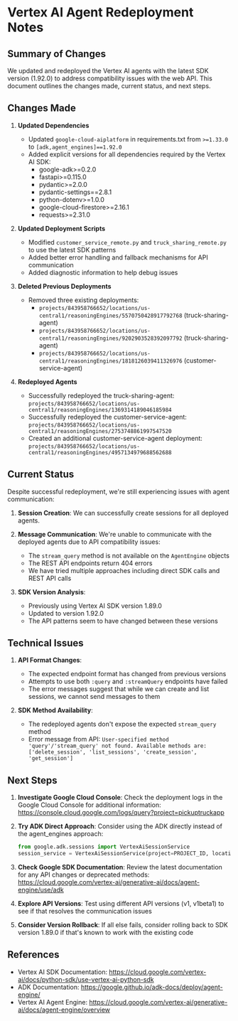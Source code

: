 # Vertex AI Agent Redeployment Notes

## Summary of Changes

We updated and redeployed the Vertex AI agents with the latest SDK version (1.92.0) to address compatibility issues with the web API. This document outlines the changes made, current status, and next steps.

## Changes Made

1. **Updated Dependencies**
   - Updated `google-cloud-aiplatform` in requirements.txt from `>=1.33.0` to `[adk,agent_engines]==1.92.0`
   - Added explicit versions for all dependencies required by the Vertex AI SDK:
     - google-adk>=0.2.0
     - fastapi>=0.115.0
     - pydantic>=2.0.0
     - pydantic-settings==2.8.1
     - python-dotenv>=1.0.0
     - google-cloud-firestore>=2.16.1
     - requests>=2.31.0

2. **Updated Deployment Scripts**
   - Modified `customer_service_remote.py` and `truck_sharing_remote.py` to use the latest SDK patterns
   - Added better error handling and fallback mechanisms for API communication
   - Added diagnostic information to help debug issues

3. **Deleted Previous Deployments**
   - Removed three existing deployments:
     - `projects/843958766652/locations/us-central1/reasoningEngines/5570750428917792768` (truck-sharing-agent)
     - `projects/843958766652/locations/us-central1/reasoningEngines/9202903528392097792` (truck-sharing-agent)
     - `projects/843958766652/locations/us-central1/reasoningEngines/1818126039411326976` (customer-service-agent)

4. **Redeployed Agents**
   - Successfully redeployed the truck-sharing-agent: `projects/843958766652/locations/us-central1/reasoningEngines/1369314189046185984`
   - Successfully redeployed the customer-service-agent: `projects/843958766652/locations/us-central1/reasoningEngines/2753748861997547520`
   - Created an additional customer-service-agent deployment: `projects/843958766652/locations/us-central1/reasoningEngines/4957134979688562688`

## Current Status

Despite successful redeployment, we're still experiencing issues with agent communication:

1. **Session Creation**: We can successfully create sessions for all deployed agents.

2. **Message Communication**: We're unable to communicate with the deployed agents due to API compatibility issues:
   - The `stream_query` method is not available on the `AgentEngine` objects
   - The REST API endpoints return 404 errors
   - We have tried multiple approaches including direct SDK calls and REST API calls

3. **SDK Version Analysis**:
   - Previously using Vertex AI SDK version 1.89.0
   - Updated to version 1.92.0
   - The API patterns seem to have changed between these versions

## Technical Issues

1. **API Format Changes**:
   - The expected endpoint format has changed from previous versions
   - Attempts to use both `:query` and `:streamQuery` endpoints have failed
   - The error messages suggest that while we can create and list sessions, we cannot send messages to them

2. **SDK Method Availability**:
   - The redeployed agents don't expose the expected `stream_query` method
   - Error message from API: `User-specified method 'query'/'stream_query' not found. Available methods are: ['delete_session', 'list_sessions', 'create_session', 'get_session']`

## Next Steps

1. **Investigate Google Cloud Console**: Check the deployment logs in the Google Cloud Console for additional information: https://console.cloud.google.com/logs/query?project=pickuptruckapp

2. **Try ADK Direct Approach**: Consider using the ADK directly instead of the agent_engines approach:
   ```python
   from google.adk.sessions import VertexAiSessionService
   session_service = VertexAiSessionService(project=PROJECT_ID, location=LOCATION)
   ```

3. **Check Google SDK Documentation**: Review the latest documentation for any API changes or deprecated methods: https://cloud.google.com/vertex-ai/generative-ai/docs/agent-engine/use/adk

4. **Explore API Versions**: Test using different API versions (v1, v1beta1) to see if that resolves the communication issues

5. **Consider Version Rollback**: If all else fails, consider rolling back to SDK version 1.89.0 if that's known to work with the existing code

## References

- Vertex AI SDK Documentation: https://cloud.google.com/vertex-ai/docs/python-sdk/use-vertex-ai-python-sdk
- ADK Documentation: https://google.github.io/adk-docs/deploy/agent-engine/
- Vertex AI Agent Engine: https://cloud.google.com/vertex-ai/generative-ai/docs/agent-engine/overview